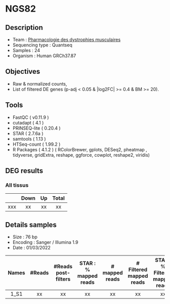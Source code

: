 # NGS82

## Description

- Team : [Pharmacologie des dystrophies musculaires](https://www.istem.eu/randd/pharmacologie-des-dystrophies-musculaires/) 
- Sequencing type : Quantseq
- Samples : 24
- Organism : Human GRCh37.87

## Objectives  

- Raw & normalized counts, 
- List of filtered DE genes (p-adj < 0.05 & |log2FC| >= 0.4 & BM >= 20). 

## Tools 

- FastQC ( v0.11.9 ) 
- cutadapt ( 4.1 ) 
- PRINSEQ-lite ( 0.20.4 ) 
- STAR ( 2.7.6a ) 
- samtools ( 1.13 )  
- HTSeq-count ( 1.99.2 ) 
- R Packages ( 4.1.2 ) 
( RColorBrewer, gplots, DESeq2, pheatmap , tidyverse, gridExtra, reshape, ggforce, cowplot, reshape2, viridis)

## DEG results 

### All tissus

|  | Down  | Up | Total |
| :------------------------- | :----:  | :----: | :----: |
| xxx | xx | xx | xx |


## Details samples 

- Size : 76 bp  
- Encoding : Sanger / Illumina 1.9 
- Date : 01/03/2022 

| Names | #Reads  | #Reads post-filters | STAR : % mapped reads  | # mapped reads | # Filtered mapped reads | STAR : % Filtered mapped reads |
| :----: | :--------:  | :--------: | :----:  | :--------: | :--------: | :----: |
| 1_S1 | xx | xx | xx | xx | xx | xx |

